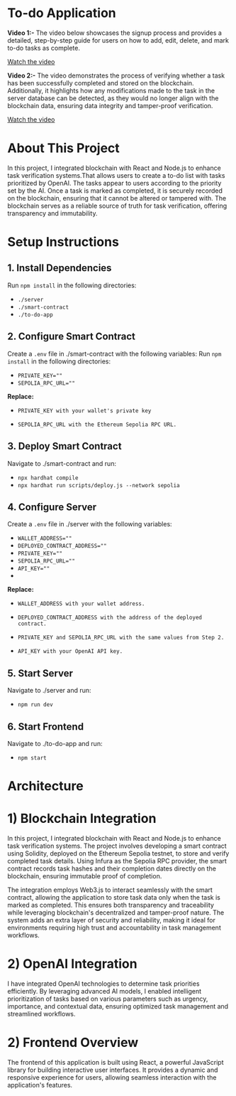 # To-do Application
**Video 1:-** The video below showcases the signup process and provides a detailed, step-by-step guide for users on how to add, edit, delete, and mark to-do tasks as complete.

[Watch the video](https://1drv.ms/v/c/995ef548607f74fd/EdogPTk3cZhMnaS6lElqPacB8F7cMHE9yS69_sgBwnBuXw)

**Video 2:-** The video demonstrates the process of verifying whether a task has been successfully completed and stored on the blockchain. Additionally, it highlights how any modifications made to the task in the server database can be detected, as they would no longer align with the blockchain data, ensuring data integrity and tamper-proof verification.

[Watch the video](https://1drv.ms/v/c/995ef548607f74fd/EZ9dJXqI4ENDtgqJ8XM31KABe1vjM_aM3udn3LRUV-sNiw)

# About This Project
In this project, I integrated blockchain with React and Node.js to enhance task verification systems.That allows users to create a to-do list with tasks prioritized by OpenAI. The tasks appear to users according to the priority set by the AI. Once a task is marked as completed, it is securely recorded on the blockchain, ensuring that it cannot be altered or tampered with. The blockchain serves as a reliable source of truth for task verification, offering transparency and immutability.

# Setup Instructions

## 1. Install Dependencies
Run `npm install` in the following directories:
- `./server`
- `./smart-contract`
- `./to-do-app`

## 2. Configure Smart Contract
Create a `.env` file in ./smart-contract with the following variables:
Run `npm install` in the following directories:
- `PRIVATE_KEY=""`
- `SEPOLIA_RPC_URL=""`

**Replace:**

- `PRIVATE_KEY with your wallet's private key`

- `SEPOLIA_RPC_URL with the Ethereum Sepolia RPC URL.`

## 3. Deploy Smart Contract
Navigate to ./smart-contract and run:
- `npx hardhat compile`
- `npx hardhat run scripts/deploy.js --network sepolia`

## 4. Configure Server

Create a `.env` file in ./server with the following variables:

- `WALLET_ADDRESS=""`
- `DEPLOYED_CONTRACT_ADDRESS=""`
- `PRIVATE_KEY=""`
- `SEPOLIA_RPC_URL=""`
- `API_KEY=""`
- 
**Replace:**

- `WALLET_ADDRESS with your wallet address.`

- `DEPLOYED_CONTRACT_ADDRESS with the address of the deployed contract.`

- `PRIVATE_KEY and SEPOLIA_RPC_URL with the same values from Step 2.`

- `API_KEY with your OpenAI API key.`

## 5. Start Server

Navigate to ./server and run:

- `npm run dev`

## 6. Start Frontend

Navigate to ./to-do-app and run:

- `npm start`

# Architecture
# 1) Blockchain Integration
In this project, I integrated blockchain with React and Node.js to enhance task verification systems. The project involves developing a smart contract using Solidity, deployed on the Ethereum Sepolia testnet, to store and verify completed task details. Using Infura as the Sepolia RPC provider, the smart contract records task hashes and their completion dates directly on the blockchain, ensuring immutable proof of completion.

The integration employs Web3.js to interact seamlessly with the smart contract, allowing the application to store task data only when the task is marked as completed. This ensures both transparency and traceability while leveraging blockchain's decentralized and tamper-proof nature. The system adds an extra layer of security and reliability, making it ideal for environments requiring high trust and accountability in task management workflows.
# 2) OpenAI Integration
I have integrated OpenAI technologies to determine task priorities efficiently. By leveraging advanced AI models, I enabled intelligent prioritization of tasks based on various parameters such as urgency, importance, and contextual data, ensuring optimized task management and streamlined workflows.



# 2) Frontend Overview
The frontend of this application is built using React, a powerful JavaScript library for building interactive user interfaces. It provides a dynamic and responsive experience for users, allowing seamless interaction with the application's features.
